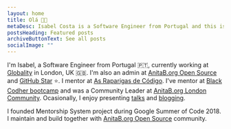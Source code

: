 ```yaml
---
layout: home
title: Olá 👋🏾
metaDesc: Isabel Costa is a Software Engineer from Portugal and this is her website.
postsHeading: Featured posts
archiveButtonText: See all posts
socialImage: ""
---
```

I'm Isabel, a Software Engineer from Portugal 🇵🇹, currently working at [Globality](https://www.globality.com/) in London, UK 🇬🇧.
I'm also an admin at [AnitaB.org Open Source](https://github.com/anitab-org) and [GitHub Star](https://stars.github.com/profiles/isabelcosta) ⭐. I mentor at [As Raparigas de Código](https://raparigasdocodigo.pt/). I've mentor at [Black Codher bootcamp](https://blackcodher.com/) and was a Community Leader at [AnitaB.org London Community](https://community.anitab.org/).
Ocasionally, I enjoy presenting [talks](/talks) and [blogging](/posts). 

I founded Mentorship System project during Google Summer of Code 2018. I maintain and build together with [AnitaB.org Open Source](https://github.com/anitab-org) community.
